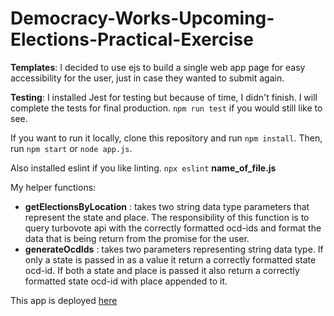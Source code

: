 # Democracy-Works-Upcoming-Elections-Practical-Exercise

**Templates**: I decided to use ejs to build a single web app page for easy accessibility for the user, just in case they wanted to submit again.

**Testing**: I installed Jest for testing but because of time, I didn't finish. I will complete the tests for final production. ``npm run test`` if you would still like to see.

If you want to run it locally, clone this repository and run ``npm install``. Then, run ``npm start`` or ``node app.js``.

Also installed eslint if you like linting. ``npx eslint`` __name_of_file.js__

My helper functions:
  
  + **getElectionsByLocation** : takes two string data type parameters that represent the state and place. The responsibility of this function is to query turbovote api with the correctly formatted ocd-ids and format the data that is being return from the promise for the user.
  + **generateOcdIds** : takes two parameters representing string data type. If only a state is passed in as a value it return a correctly formatted state ocd-id. If both a state and place is passed it also return a correctly formatted state ocd-id with place appended to it.

This app is deployed [here](https://calm-meadow-72015.herokuapp.com/)